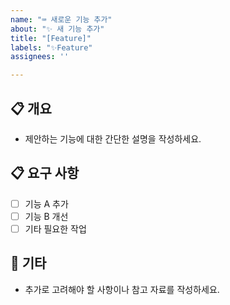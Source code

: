 ```yaml
---
name: "⌨️ 새로운 기능 추가"
about: "✨ 새 기능 추가"
title: "[Feature]"
labels: "✨Feature"
assignees: ''

---
```


## 📋 개요
- 제안하는 기능에 대한 간단한 설명을 작성하세요.

## 📋 요구 사항
- [ ] 기능 A 추가
- [ ] 기능 B 개선
- [ ] 기타 필요한 작업

## 🔔 기타
- 추가로 고려해야 할 사항이나 참고 자료를 작성하세요.
